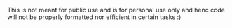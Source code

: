 This is not meant for public use and is for personal use only and henc code will not be properly formatted nor efficient in certain tasks :)
